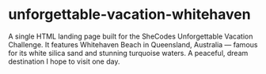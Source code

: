 # unforgettable-vacation-whitehaven
A single HTML landing page built for the SheCodes Unforgettable Vacation Challenge. It features Whitehaven Beach in Queensland, Australia — famous for its white silica sand and stunning turquoise waters. A peaceful, dream destination I hope to visit one day.

